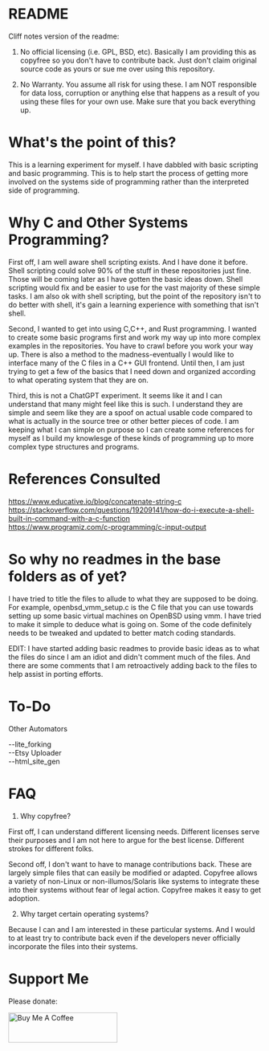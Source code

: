 README
======

Cliff notes version of the readme:

1. No official licensing (i.e. GPL, BSD, etc). Basically I am providing this as copyfree so you don't have to contribute back. Just don't claim original source code as yours or sue me over using this repository.

2. No Warranty. You assume all risk for using these. I am NOT responsible for data loss, corruption or anything else that happens as a result of you using these files for your own use. Make sure that you back everything up.

What's the point of this?
=========================

This is a learning experiment for myself. I have dabbled with basic scripting and basic programming. This is to help start the process of getting more involved on the systems side of programming rather than the interpreted side of programming.

Why C and Other Systems Programming?
====================================

First off, I am well aware shell scripting exists. And I have done it before. Shell scripting could solve 90% of the stuff in these repositories just fine. Those will be coming later as I have gotten the basic ideas down. Shell scripting would fix and be easier to use for the vast majority of these simple tasks. I am also ok with shell scripting, but the point of the repository isn't to do better with shell, it's gain a learning experience with something that isn't shell. 

Second, I wanted to get into using C,C++, and Rust programming. I wanted to create some basic programs first and work my way up into more complex examples in the repositories. You have to crawl before you work your way up. There is also a method to the madness-eventually I would like to interface many of the C files in a C++ GUI frontend. Until then, I am just trying to get a few of the basics that I need down and organized according to what operating system that they are on. 

Third, this is not a ChatGPT experiment. It seems like it and I can understand that many might feel like this is such. I understand they are simple and seem like they are a spoof on actual usable code compared to what is actually in the source tree or other better pieces of code. I am keeping what I can simple on purpose so I can create some references for myself as I build my knowlesge of these kinds of programming up to more complex type structures and programs.

References Consulted
====================

https://www.educative.io/blog/concatenate-string-c<br>
https://stackoverflow.com/questions/19209141/how-do-i-execute-a-shell-built-in-command-with-a-c-function<br>
https://www.programiz.com/c-programming/c-input-output<br>

So why no readmes in the base folders as of yet?
======================================

I have tried to title the files to allude to what they are supposed to be doing. For example, openbsd_vmm_setup.c is the C file that you can use towards setting up some basic virtual machines on OpenBSD using vmm. I have tried to make it simple to deduce what is going on. Some of the code definitely needs to be tweaked and updated to better match coding standards.

EDIT: I have started adding basic readmes to provide basic ideas as to what the files do since I am an idiot and didn't comment much of the files. And there are some comments that I am retroactively adding back to the files to help assist in porting efforts. 

To-Do
=====

Other Automators

--lite_forking<br>
--Etsy Uploader<br>
--html_site_gen<br>

FAQ
===

1. Why copyfree?

First off, I can understand different licensing needs. Different licenses serve their purposes and I am not here to argue for the best license. Different strokes for different folks.

Second off, I don't want to have to manage contributions back. These are largely simple files that can easily be modified or adapted. Copyfree allows a variety of non-Linux or non-illumos/Solaris like systems to integrate these into their systems without fear of legal action. Copyfree makes it easy to get adoption.

2. Why target certain operating systems?

Because I can and I am interested in these particular systems. And I would to at least try to contribute back even if the developers never officially incorporate the files into their systems. 

Support Me
==========

Please donate:

<a href="https://www.buymeacoffee.com/mdcarroll6P" target="_blank"><img src="https://cdn.buymeacoffee.com/buttons/v2/default-violet.png" alt="Buy Me A Coffee" style="height: 60px !important;width: 217px !important;" ></a>
